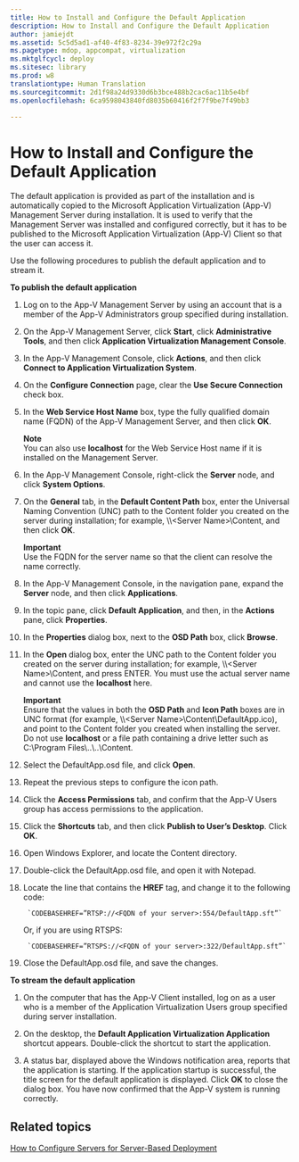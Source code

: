 ```yaml
---
title: How to Install and Configure the Default Application
description: How to Install and Configure the Default Application
author: jamiejdt
ms.assetid: 5c5d5ad1-af40-4f83-8234-39e972f2c29a
ms.pagetype: mdop, appcompat, virtualization
ms.mktglfcycl: deploy
ms.sitesec: library
ms.prod: w8
translationtype: Human Translation
ms.sourcegitcommit: 2d1f98a24d9330d6b3bce488b2cac6ac11b5e4bf
ms.openlocfilehash: 6ca9598043840fd8035b60416f2f7f9be7f49bb3

---
```



# How to Install and Configure the Default Application


The default application is provided as part of the installation and is automatically copied to the Microsoft Application Virtualization (App-V) Management Server during installation. It is used to verify that the Management Server was installed and configured correctly, but it has to be published to the Microsoft Application Virtualization (App-V) Client so that the user can access it.

Use the following procedures to publish the default application and to stream it.

**To publish the default application**

1.  Log on to the App-V Management Server by using an account that is a member of the App-V Administrators group specified during installation.

2.  On the App-V Management Server, click **Start**, click **Administrative Tools**, and then click **Application Virtualization Management Console**.

3.  In the App-V Management Console, click **Actions**, and then click **Connect to Application Virtualization System**.

4.  On the **Configure Connection** page, clear the **Use Secure Connection** check box.

5.  In the **Web Service Host Name** box, type the fully qualified domain name (FQDN) of the App-V Management Server, and then click **OK**.

    **Note**  
    You can also use **localhost** for the Web Service Host name if it is installed on the Management Server.

     

6.  In the App-V Management Console, right-click the **Server** node, and click **System Options**.

7.  On the **General** tab, in the **Default Content Path** box, enter the Universal Naming Convention (UNC) path to the Content folder you created on the server during installation; for example, \\\\&lt;Server Name&gt;\\Content, and then click **OK**.

    **Important**  
    Use the FQDN for the server name so that the client can resolve the name correctly.

     

8.  In the App-V Management Console, in the navigation pane, expand the **Server** node, and then click **Applications**.

9.  In the topic pane, click **Default Application**, and then, in the **Actions** pane, click **Properties**.

10. In the **Properties** dialog box, next to the **OSD Path** box, click **Browse**.

11. In the **Open** dialog box, enter the UNC path to the Content folder you created on the server during installation; for example, \\\\&lt;Server Name&gt;\\Content, and press ENTER. You must use the actual server name and cannot use the **localhost** here.

    **Important**  
    Ensure that the values in both the **OSD Path** and **Icon Path** boxes are in UNC format (for example, \\\\&lt;Server Name&gt;\\Content\\DefaultApp.ico), and point to the Content folder you created when installing the server. Do not use **localhost** or a file path containing a drive letter such as C:\\Program Files\\..\\..\\Content.

     

12. Select the DefaultApp.osd file, and click **Open**.

13. Repeat the previous steps to configure the icon path.

14. Click the **Access Permissions** tab, and confirm that the App-V Users group has access permissions to the application.

15. Click the **Shortcuts** tab, and then click **Publish to User’s Desktop**. Click **OK**.

16. Open Windows Explorer, and locate the Content directory.

17. Double-click the DefaultApp.osd file, and open it with Notepad.

18. Locate the line that contains the **HREF** tag, and change it to the following code:

         `CODEBASEHREF=”RTSP://<FQDN of your server>:554/DefaultApp.sft”`

    Or, if you are using RTSPS:

         `CODEBASEHREF=”RTSPS://<FQDN of your server>:322/DefaultApp.sft”`

19. Close the DefaultApp.osd file, and save the changes.

**To stream the default application**

1.  On the computer that has the App-V Client installed, log on as a user who is a member of the Application Virtualization Users group specified during server installation.

2.  On the desktop, the **Default Application Virtualization Application** shortcut appears. Double-click the shortcut to start the application.

3.  A status bar, displayed above the Windows notification area, reports that the application is starting. If the application startup is successful, the title screen for the default application is displayed. Click **OK** to close the dialog box. You have now confirmed that the App-V system is running correctly.

## Related topics


[How to Configure Servers for Server-Based Deployment](how-to-configure-servers-for-server-based-deployment.md)

 

 








<!--HONumber=Jun16_HO4-->


